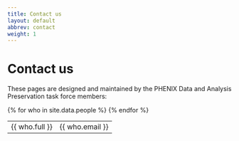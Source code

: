 ```yaml
---
title: Contact us
layout: default
abbrev: contact
weight: 1
---
```


# Contact us

These pages are designed and maintained by the PHENIX Data and Analysis Preservation task force members:

<table width="40%">
{% for who in site.data.people %}
<tr>
<td>{{ who.full }}</td><td>{{ who.email }}</td>
</tr>
{% endfor %}
</table>
